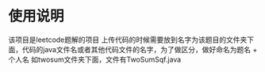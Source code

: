# 使用说明
该项目是leetcode题解的项目
上传代码的时候需要放到名字为该题目的文件夹下面，代码的java文件名或者其他代码文件的名字，为了做区分，做好命名为题名 + 个人名
如twosum文件夹下面，文件有TwoSumSqf.java